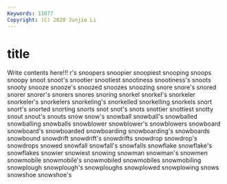 ```yaml
---
Keywords: 11677
Copyright: (C) 2020 Junjie Li
---
```


# title

Write contents here!!!
r's 
snoopers 
snoopier
snoopiest 
snooping 
snoops 
snoopy 
snoot 
snoot's 
snootier 
snootiest 
snootiness 
snootiness's
snoots 
snooty 
snooze 
snooze's 
snoozed 
snoozes 
snoozing 
snore 
snore's 
snored
snorer 
snorer's 
snorers 
snores 
snoring 
snorkel 
snorkel's 
snorkeler 
snorkeler's 
snorkelers
snorkeling's 
snorkelled 
snorkelling 
snorkels 
snort 
snort's 
snorted 
snorting 
snorts 
snot
snot's 
snots 
snottier 
snottiest 
snotty 
snout 
snout's 
snouts 
snow 
snow's
snowball 
snowball's 
snowballed 
snowballing 
snowballs 
snowblower 
snowblower's 
snowblowers 
snowboard 
snowboard's
snowboarded 
snowboarding 
snowboarding's 
snowboards 
snowbound 
snowdrift 
snowdrift's 
snowdrifts 
snowdrop 
snowdrop's
snowdrops 
snowed 
snowfall 
snowfall's 
snowfalls 
snowflake 
snowflake's 
snowflakes 
snowier 
snowiest
snowing 
snowman 
snowman's 
snowmen 
snowmobile 
snowmobile's 
snowmobiled 
snowmobiles 
snowmobiling 
snowplough
snowplough's 
snowploughs 
snowplowed 
snowplowing 
snows 
snowshoe 
snowshoe's 
